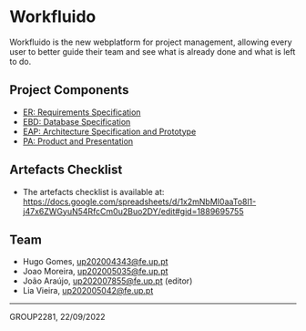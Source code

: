 # Workfluido

Workfluido is the new webplatform for project management, allowing every user to better guide their team and see what is already done and what is left to do.

## Project Components

* [ER: Requirements Specification](https://github.com/Hugo7gomes/FEUP_LBAW/blob/main/wiki/er.md)
* [EBD: Database Specification](https://github.com/Hugo7gomes/FEUP_LBAW/blob/main/wiki/ebd.md)
* [EAP: Architecture Specification and Prototype](https://github.com/Hugo7gomes/FEUP_LBAW/blob/main/wiki/eap.md)
* [PA: Product and Presentation](https://github.com/Hugo7gomes/FEUP_LBAW/blob/main/wiki/pa.md)

## Artefacts Checklist

* The artefacts checklist is available at: https://docs.google.com/spreadsheets/d/1x2mNbMI0aaTo8l1-j47x6ZWGyuN54RfcCm0u2Buo2DY/edit#gid=1889695755

## Team

* Hugo Gomes, up202004343@fe.up.pt
* Joao Moreira, up202005035@fe.up.pt
* João Araújo, up202007855@fe.up.pt (editor)
* Lia Vieira, up202005042@fe.up.pt

***
GROUP2281, 22/09/2022
